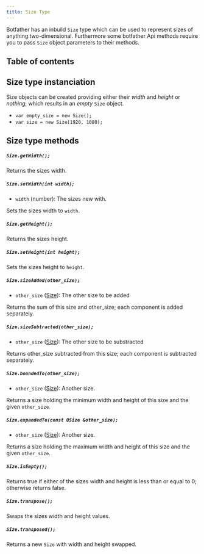 ```yaml
---
title: Size Type
---
```


Botfather has an inbuild `Size` type which can be used to represent sizes of anything two-dimensional. Furthermore some botfather Api methods require you to pass `Size` object parameters to their methods.

## Table of contents

## Size type instanciation

Size objects can be created providing either their _width_ and _height_ or _nothing_, which results in an _empty_ `Size` object.

- `var empty_size = new Size();`
- `var size = new Size(1920, 1080);`

## Size type methods

##### `Size.getWidth();`

Returns the sizes width.

##### `Size.setWidth(int width);`

- `width` (number): The sizes new with.

Sets the sizes width to `width`.

##### `Size.getHeight();`

Returns the sizes height.

##### `Size.setHeight(int height);`

Sets the sizes height to `height`.

##### `Size.sizeAdded(other_size);`

- `other_size` ([Size](../size)): The other size to be added

Returns the sum of this size and other_size; each component is added separately.

##### `Size.sizeSubtracted(other_size);`

- `other_size` ([Size](../size)): The other size to be substracted

Returns other_size subtracted from this size; each component is subtracted separately.

##### `Size.boundedTo(other_size);`

- `other_size` ([Size](#)): Another size.

Returns a size holding the minimum width and height of this size and the given `other_size`.

##### `Size.expandedTo(const QSize &other_size);`

- `other_size` ([Size](#)): Another size.

Returns a size holding the maximum width and height of this size and the given `other_size`.

##### `Size.isEmpty();`

Returns true if either of the sizes width and height is less than or equal to 0; otherwise returns false.

##### `Size.transpose();`

Swaps the sizes width and height values.

##### `Size.transposed();`

Returns a new `Size` with width and height swapped.
